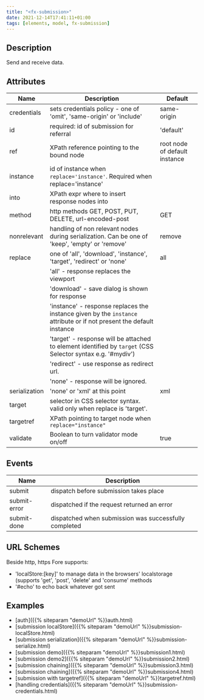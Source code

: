 ```yaml
---
title: "<fx-submission>"
date: 2021-12-14T17:41:11+01:00
tags: [elements, model, fx-submission]
---
```


## Description

Send and receive data.


## Attributes
| Name | Description | Default |
|------|-------------| -------- |
| credentials | sets credentials policy - one of 'omit', 'same-origin' or 'include' | same-origin |
| id | required: id of submission for referral | 'default' |
| ref | XPath reference pointing to the bound node | root node of default instance |
| instance | id of instance when `replace='instance'`. Required when replace='instance' |  |
| into | XPath expr where to insert response nodes into |  |
| method | http methods GET, POST, PUT, DELETE, url-encoded-post | GET  |
| nonrelevant | handling of non relevant nodes during serialization. Can be one of 'keep', 'empty' or 'remove' | remove  |
| replace | one of 'all', 'download', 'instance', 'target', 'redirect' or 'none' | all  |
|  | 'all' - response replaces the viewport |   |
|  | 'download' - save dialog is shown for response | |
|  | 'instance' - response replaces the instance given by the `instance` attribute or if not present the default instance |   |
|  | 'target' - response will be attached to element identified by `target` (CSS Selector syntax e.g. '#mydiv')| |
|  | 'redirect' - use response as redirect url. | |
|  | 'none' - response will be ignored. | |
| serialization | 'none' or 'xml' at this point | xml |
| target | selector in CSS selector syntax. valid only when replace is 'target'.  | |
| targetref | XPath pointing to target node when `replace="instance"` | |
| validate | Boolean to turn validator mode on/off | true |

 
## Events
| Name | Description | 
|------|-------------| 
| submit | dispatch before submission takes place |
| submit-error | dispatched if the request returned an error |
| submit-done | dispatched when submission was successfully completed |


## URL Schemes

Beside http, https Fore supports:

  * 'localStore:[key]' to manage data in the browsers' localstorage (supports 'get', 'post', 'delete' and 'consume' methods
  * '#echo' to echo back whatever got sent 
  
## Examples

* [auth]({{% siteparam "demoUrl" %}}auth.html)
* [submission localStore]({{% siteparam "demoUrl" %}}submission-localStore.html)
* [submission serialization]({{% siteparam "demoUrl" %}}submission-serialize.html)
* [submission demo]({{% siteparam "demoUrl" %}}submission1.html)
* [submission demo2]({{% siteparam "demoUrl" %}}submission2.html)
* [submission chaining]({{% siteparam "demoUrl" %}}submission3.html)
* [submission chaining]({{% siteparam "demoUrl" %}}submission4.html)
* [submission with targetref]({{% siteparam "demoUrl" %}}targetref.html)
* [handling credentials]({{% siteparam "demoUrl" %}}submission-credentials.html)



